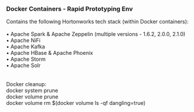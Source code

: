 <h3>Docker Containers - Rapid Prototyping Env</h3>
Contains the following Hortonworks tech stack (within Docker containers):
<br>
<br>&bull; Apache Spark & Apache Zeppelin (multiple versions - 1.6.2, 2.0.0, 2.1.0)
<br>&bull; Apache NiFi
<br>&bull; Apache Kafka
<br>&bull; Apache HBase & Apache Phoenix
<br>&bull; Apache Storm
<br>&bull; Apache Solr
<br>
<br>
<br>Docker cleanup:
<br>docker system prune
<br>docker volume prune
<br>docker volume rm $(docker volume ls -qf dangling=true)
<br>
